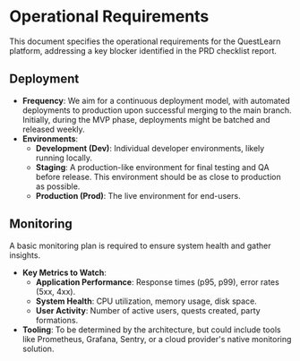 # Operational Requirements

This document specifies the operational requirements for the QuestLearn platform, addressing a key blocker identified in the PRD checklist report.

## Deployment

*   **Frequency**: We aim for a continuous deployment model, with automated deployments to production upon successful merging to the main branch. Initially, during the MVP phase, deployments might be batched and released weekly.
*   **Environments**:
    *   **Development (Dev)**: Individual developer environments, likely running locally.
    *   **Staging**: A production-like environment for final testing and QA before release. This environment should be as close to production as possible.
    *   **Production (Prod)**: The live environment for end-users.

## Monitoring

A basic monitoring plan is required to ensure system health and gather insights.

*   **Key Metrics to Watch**:
    *   **Application Performance**: Response times (p95, p99), error rates (5xx, 4xx).
    *   **System Health**: CPU utilization, memory usage, disk space.
    *   **User Activity**: Number of active users, quests created, party formations.
*   **Tooling**: To be determined by the architecture, but could include tools like Prometheus, Grafana, Sentry, or a cloud provider's native monitoring solution.